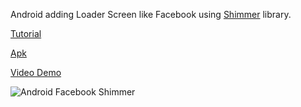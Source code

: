 Android adding Loader Screen like Facebook using [Shimmer](https://code.facebook.com/posts/636856646421011/shimmer-for-android/) library.

[Tutorial](https://www.androidhive.info/2018/01/android-content-placeholder-animation-like-facebook-using-shimmer/#disqus_thread)

[Apk](http://download.androidhive.info/apk/shimmer.apk)

[Video Demo](https://www.youtube.com/watch?v=j-TPBl39rDk)

![Android Facebook Shimmer](https://www.androidhive.info/wp-content/uploads/2018/01/android-loader-screen-using-facebook-shimmer.png)